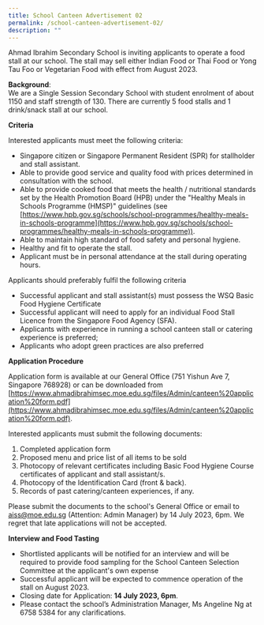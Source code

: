 ```yaml
---
title: School Canteen Advertisement 02
permalink: /school-canteen-advertisement-02/
description: ""
---
```

Ahmad Ibrahim Secondary School is inviting applicants to operate a food stall at our school. The stall may sell either Indian Food or Thai Food or Yong Tau Foo or Vegetarian Food with effect from August 2023.

**Background**:  
We are a Single Session Secondary School with student enrolment of about 1150 and staff strength of 130. There are currently 5 food stalls and 1 drink/snack stall at our school.

**Criteria**

Interested applicants must meet the following criteria:
* Singapore citizen or Singapore Permanent Resident (SPR) for stallholder and stall assistant.
* Able to provide good service and quality food with prices determined in consultation with the school.
* Able to provide cooked food that meets the health / nutritional standards set by the Health Promotion Board (HPB) under the "Healthy Meals in Schools Programme (HMSP)" guidelines (see [https://www.hpb.gov.sg/schools/school-programmes/healthy-meals-in-schools-programme](https://www.hpb.gov.sg/schools/school-programmes/healthy-meals-in-schools-programme)).
* Able to maintain high standard of food safety and personal hygiene.
* Healthy and fit to operate the stall.
* Applicant must be in personal attendance at the stall during operating hours.

Applicants should preferably fulfil the following criteria
* Successful applicant and stall assistant(s) must possess the WSQ Basic Food Hygiene Certificate
* Successful applicant will need to apply for an individual Food Stall Licence from the Singapore Food Agency (SFA).
* Applicants with experience in running a school canteen stall or catering experience is preferred;
* Applicants who adopt green practices are also preferred

**Application Procedure**

Application form is available at our General Office (751 Yishun Ave 7, Singapore 768928) or can be downloaded from [https://www.ahmadibrahimsec.moe.edu.sg/files/Admin/canteen%20application%20form.pdf](https://www.ahmadibrahimsec.moe.edu.sg/files/Admin/canteen%20application%20form.pdf).

Interested applicants must submit the following documents:
1. Completed application form
2. Proposed menu and price list of all items to be sold
3. Photocopy of relevant certificates including Basic Food Hygiene Course certificates of applicant and stall assistant/s.
4. Photocopy of the Identification Card (front & back).  
5. Records of past catering/canteen experiences, if any.

Please submit the documents to the school's General Office or email to [aiss@moe.edu.sg](mailto:aiss@moe.edu.sg) (Attention: Admin Manager) by 14 July 2023, 6pm. We regret that late applications will not be accepted.

**Interview and Food Tasting**
* Shortlisted applicants will be notified for an interview and will be required to provide food sampling for the School Canteen Selection Committee at the applicant's own expense
* Successful applicant will be expected to commence operation of the stall on August 2023.
* Closing date for Application: **14 July 2023, 6pm**.
* Please contact the school’s Administration Manager, Ms Angeline Ng at 6758 5384 for any clarifications.